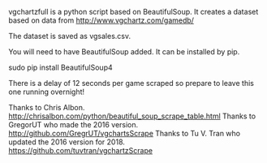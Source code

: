 vgchartzfull is a python script based on BeautifulSoup.
It creates a dataset based on data from 
http://www.vgchartz.com/gamedb/

The dataset is saved as vgsales.csv.

You will need to have BeautifulSoup added.
It can be installed by pip.

sudo pip install BeautifulSoup4

There is a delay of 12 seconds per game scraped so prepare to leave this one running overnight!

Thanks to Chris Albon.
http://chrisalbon.com/python/beautiful_soup_scrape_table.html
Thanks to GregorUT who made the 2016 version.
http://github.com/GregrUT/vgchartsScrape
Thanks to Tu V. Tran who updated the 2016 version for 2018.
https://github.com/tuvtran/vgchartzScrape
